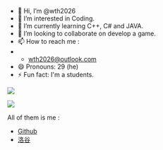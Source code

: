 - 👋 Hi, I’m @wth2026
- 👀 I’m interested in Coding.
- 🌱 I’m currently learning C++, C# and JAVA.
- 💞️ I’m looking to collaborate on develop a game.
- 📫 How to reach me :
- - wth2026@outlook.com
- 😄 Pronouns: 29 (he)
- ⚡ Fun fact: I'm a students.

![](https://cdn.luogu.com.cn/upload/image_hosting/stcn0ih2.png)

![](https://flagcounter.me/eQG/)

All of them is me :
- [Github](https://github.com/wth2026/)
- [洛谷](https://www.luogu.com.cn/user/1038334/)

<!---
wth2026/wth2026 is a ✨ special ✨ repository because its `README.md` (this file) appears on your GitHub profile.
You can click the Preview link to take a look at your changes.
--->
